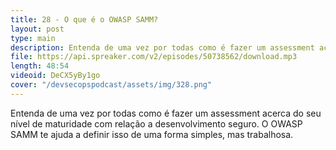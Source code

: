 ```yaml
---
title: 28 - O que é o OWASP SAMM?
layout: post
type: main
description: Entenda de uma vez por todas como é fazer um assessment acerca do seu nível de maturidade com relação a desenvolvimento seguro. O OWASP SAMM te ajuda a definir isso de uma forma simples, mas trabalhosa.
file: https://api.spreaker.com/v2/episodes/50738562/download.mp3
length: 48:54
videoid: DeCX5yBy1go
cover: "/devsecopspodcast/assets/img/328.png"
---
```


Entenda de uma vez por todas como é fazer um assessment acerca do seu nível de maturidade com relação a desenvolvimento seguro. O OWASP SAMM te ajuda a definir isso de uma forma simples, mas trabalhosa.
